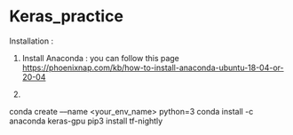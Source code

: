 # Keras_practice


Installation :

1. Install Anaconda : you can follow this page https://phoenixnap.com/kb/how-to-install-anaconda-ubuntu-18-04-or-20-04

2. 
conda create ––name <your_env_name> python=3
conda install -c anaconda keras-gpu 
pip3 install tf-nightly
